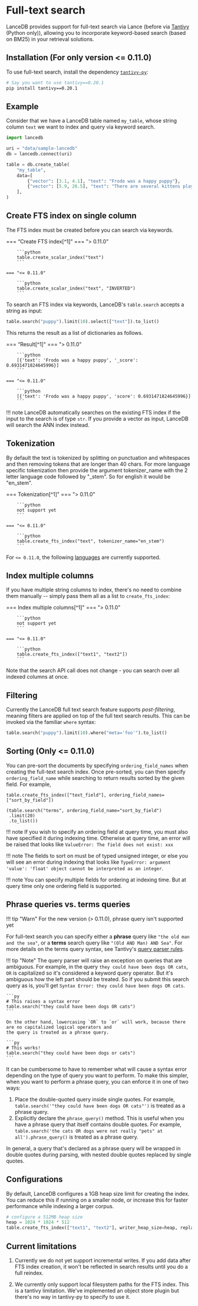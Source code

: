 # Full-text search

LanceDB provides support for full-text search via Lance (before via [Tantivy](https://github.com/quickwit-oss/tantivy) (Python only)), allowing you to incorporate keyword-based search (based on BM25) in your retrieval solutions.


## Installation (For only version <= 0.11.0)

To use full-text search, install the dependency [`tantivy-py`](https://github.com/quickwit-oss/tantivy-py):

```sh
# Say you want to use tantivy==0.20.1
pip install tantivy==0.20.1
```

## Example

Consider that we have a LanceDB table named `my_table`, whose string column `text` we want to index and query via keyword search.

```python
import lancedb

uri = "data/sample-lancedb"
db = lancedb.connect(uri)

table = db.create_table(
    "my_table",
    data=[
        {"vector": [3.1, 4.1], "text": "Frodo was a happy puppy"},
        {"vector": [5.9, 26.5], "text": "There are several kittens playing"},
    ],
)
```

## Create FTS index on single column

The FTS index must be created before you can search via keywords.

=== “Create FTS index[^1]"
    === "> 0.11.0"

        ```python
        table.create_scalar_index("text")
        ```
    
    === "<= 0.11.0"

        ```python
        table.create_scalar_index("text", "INVERTED")
        ```

To search an FTS index via keywords, LanceDB's `table.search` accepts a string as input:

```python
table.search("puppy").limit(10).select(["text"]).to_list()
```

This returns the result as a list of dictionaries as follows.

=== “Result[^1]"
    === "> 0.11.0"

        ```python
        [{'text': 'Frodo was a happy puppy', '_score': 0.6931471824645996}]
        ```
    
    === "<= 0.11.0"

        ```python
        [{'text': 'Frodo was a happy puppy', 'score': 0.6931471824645996}]
        ```

!!! note
    LanceDB automatically searches on the existing FTS index if the input to the search is of type `str`. If you provide a vector as input, LanceDB will search the ANN index instead.

## Tokenization
By default the text is tokenized by splitting on punctuation and whitespaces and then removing tokens that are longer than 40 chars. For more language specific tokenization then provide the argument tokenizer_name with the 2 letter language code followed by "_stem". So for english it would be "en_stem".

=== Tokenization[^1]"
    === "> 0.11.0"

        ```python
        not support yet
        ```
    
    === "<= 0.11.0"

        ```python
        table.create_fts_index("text", tokenizer_name="en_stem")
        ```

For `<= 0.11.0`, the following [languages](https://docs.rs/tantivy/latest/tantivy/tokenizer/enum.Language.html) are currently supported.


## Index multiple columns

If you have multiple string columns to index, there's no need to combine them manually -- simply pass them all as a list to `create_fts_index`:

=== Index multiple columns[^1]"
    === "> 0.11.0"

        ```python
        not support yet
        ```
    
    === "<= 0.11.0"

        ```python
        table.create_fts_index(["text1", "text2"])
        ```

Note that the search API call does not change - you can search over all indexed columns at once.

## Filtering

Currently the LanceDB full text search feature supports *post-filtering*, meaning filters are
applied on top of the full text search results. This can be invoked via the familiar
`where` syntax:

```python
table.search("puppy").limit(10).where("meta='foo'").to_list()
```

## Sorting (Only <= 0.11.0)

You can pre-sort the documents by specifying `ordering_field_names` when
creating the full-text search index. Once pre-sorted, you can then specify
`ordering_field_name` while searching to return results sorted by the given
field. For example, 

```
table.create_fts_index(["text_field"], ordering_field_names=["sort_by_field"])

(table.search("terms", ordering_field_name="sort_by_field")
 .limit(20)
 .to_list())
```

!!! note
    If you wish to specify an ordering field at query time, you must also
    have specified it during indexing time. Otherwise at query time, an
    error will be raised that looks like `ValueError: The field does not exist: xxx`

!!! note
    The fields to sort on must be of typed unsigned integer, or else you will see 
    an error during indexing that looks like 
    `TypeError: argument 'value': 'float' object cannot be interpreted as an integer`.

!!! note
    You can specify multiple fields for ordering at indexing time.
    But at query time only one ordering field is supported.


## Phrase queries vs. terms queries

!!! tip "Warn"
    For the new version (> 0.11.0), phrase query isn't supported yet

For full-text search you can specify either a **phrase** query like `"the old man and the sea"`,
or a **terms** search query like `"(Old AND Man) AND Sea"`. For more details on the terms
query syntax, see Tantivy's [query parser rules](https://docs.rs/tantivy/latest/tantivy/query/struct.QueryParser.html).

!!! tip "Note"
    The query parser will raise an exception on queries that are ambiguous. For example, in the query `they could have been dogs OR cats`, `OR` is capitalized so it's considered a keyword query operator. But it's ambiguous how the left part should be treated. So if you submit this search query as is, you'll get `Syntax Error: they could have been dogs OR cats`.

    ```py
    # This raises a syntax error
    table.search("they could have been dogs OR cats")
    ```

    On the other hand, lowercasing `OR` to `or` will work, because there are no capitalized logical operators and
    the query is treated as a phrase query.

    ```py
    # This works!
    table.search("they could have been dogs or cats")
    ```

It can be cumbersome to have to remember what will cause a syntax error depending on the type of
query you want to perform. To make this simpler, when you want to perform a phrase query, you can
enforce it in one of two ways:

1. Place the double-quoted query inside single quotes. For example, `table.search('"they could have been dogs OR cats"')` is treated as
a phrase query.
2. Explicitly declare the `phrase_query()` method. This is useful when you have a phrase query that
itself contains double quotes. For example, `table.search('the cats OR dogs were not really "pets" at all').phrase_query()`
is treated as a phrase query.

In general, a query that's declared as a phrase query will be wrapped in double quotes during parsing, with nested
double quotes replaced by single quotes.


## Configurations

By default, LanceDB configures a 1GB heap size limit for creating the index. You can
reduce this if running on a smaller node, or increase this for faster performance while
indexing a larger corpus.

```python
# configure a 512MB heap size
heap = 1024 * 1024 * 512
table.create_fts_index(["text1", "text2"], writer_heap_size=heap, replace=True)
```

## Current limitations

1. Currently we do not yet support incremental writes.
   If you add data after FTS index creation, it won't be reflected
   in search results until you do a full reindex.

2. We currently only support local filesystem paths for the FTS index.
   This is a tantivy limitation. We've implemented an object store plugin
   but there's no way in tantivy-py to specify to use it.
